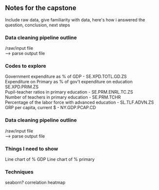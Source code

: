 ## Notes for the capstone
Include raw data, give familiarity with data, here's how i answered the question, conclusion, next steps

### Data cleaning pipeline outline
/raw/input file \
--> parse output file 

### Codes to explore
Government expenditure as % of GDP - SE.XPD.TOTL.GD.ZS \
Expenditure on Primary as % of gov't expenditure on education SE.XPD.PRIM.ZS \
Pupil-teacher ratios in primary education - SE.PRM.ENRL.TC.ZS \
Number of teachers in primary education - SE.PRM.TCHR \
Percentage of the labor force with advanced education - SL.TLF.ADVN.ZS \
GRP per capita, current $ - NY.GDP.PCAP.CD 


### Data cleaning pipeline outline
/raw/input file \
--> parse output file 

### Things I need to show
Line chart of % GDP
Line chart of % primary


### Techniques
seaborn? correlation heatmap


